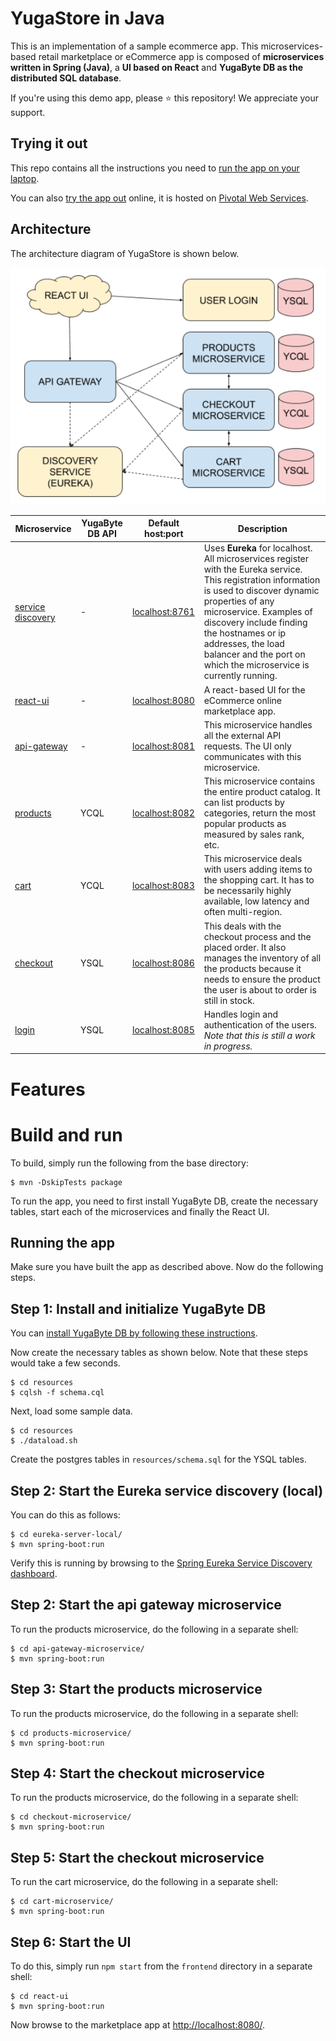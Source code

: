 # YugaStore in Java

This is an implementation of a sample ecommerce app. This microservices-based retail marketplace or eCommerce app is composed of **microservices written in Spring (Java)**, a **UI based on React** and **YugaByte DB as the distributed SQL database**.

If you're using this demo app, please :star: this repository! We appreciate your support.

## Trying it out

This repo contains all the instructions you need to [run the app on your laptop](#building-the-app).

You can also [try the app out](https://yugastore-ui.cfapps.io/) online, it is hosted on [Pivotal Web Services](https://run.pivotal.io/).

## Architecture

The architecture diagram of YugaStore is shown below.

![Architecture of microservices based retail marketplace app](yugastore-java-architecture.png)


| Microservice         | YugaByte DB API | Default host:port | Description           |
| -------------------- | ---------------- | ---------------- | --------------------- |
| [service discovery](https://github.com/YugaByte/yugastore-java/tree/master/eureka-server-local) | - | [localhost:8761](http://localhost:8761) | Uses **Eureka** for localhost. All microservices register with the Eureka service. This registration information is used to discover dynamic properties of any microservice. Examples of discovery include finding the hostnames or ip addresses, the load balancer and the port on which the microservice is currently running.
| [react-ui](https://github.com/YugaByte/yugastore-java/tree/master/react-ui) | - | [localhost:8080](http://localhost:8080) | A react-based UI for the eCommerce online marketplace app.
| [api-gateway](https://github.com/YugaByte/yugastore-java/tree/master/api-gateway-microservice) | - | [localhost:8081](http://localhost:8081) | This microservice handles all the external API requests. The UI only communicates with this microservice.
| [products](https://github.com/YugaByte/yugastore-java/tree/master/products-microservice) | YCQL | [localhost:8082](http://localhost:8082) | This microservice contains the entire product catalog. It can list products by categories, return the most popular products as measured by sales rank, etc.
| [cart](https://github.com/YugaByte/yugastore-java/tree/master/cart-microservice) | YCQL | [localhost:8083](http://localhost:8083) | This microservice deals with users adding items to the shopping cart. It has to be necessarily highly available, low latency and often multi-region.
| [checkout](https://github.com/YugaByte/yugastore-java/tree/master/checkout-microservice) | YSQL | [localhost:8086](http://localhost:8086) | This deals with the checkout process and the placed order. It also manages the inventory of all the products because it needs to ensure the product the user is about to order is still in stock.
| [login](https://github.com/YugaByte/yugastore-java/tree/master/login-microservice) | YSQL | [localhost:8085](http://localhost:8085) | Handles login and authentication of the users. *Note that this is still a work in progress.*


# Features



# Build and run

To build, simply run the following from the base directory:

```
$ mvn -DskipTests package
```

To run the app, you need to first install YugaByte DB, create the necessary tables, start each of the microservices and finally the React UI.

## Running the app

Make sure you have built the app as described above. Now do the following steps.

## Step 1: Install and initialize YugaByte DB

You can [install YugaByte DB by following these instructions](https://docs.yugabyte.com/latest/quick-start/).

Now create the necessary tables as shown below. Note that these steps would take a few seconds.

```
$ cd resources
$ cqlsh -f schema.cql
```
Next, load some sample data.

```
$ cd resources
$ ./dataload.sh
```

Create the postgres tables in `resources/schema.sql` for the YSQL tables.

## Step 2: Start the Eureka service discovery (local)

You can do this as follows:

```
$ cd eureka-server-local/
$ mvn spring-boot:run
```

Verify this is running by browsing to the [Spring Eureka Service Discovery dashboard](http://localhost:8761/).

## Step 2: Start the api gateway microservice

To run the products microservice, do the following in a separate shell:

```
$ cd api-gateway-microservice/
$ mvn spring-boot:run
```


## Step 3: Start the products microservice

To run the products microservice, do the following in a separate shell:

```
$ cd products-microservice/
$ mvn spring-boot:run
```

## Step 4: Start the checkout microservice

To run the products microservice, do the following in a separate shell:

```
$ cd checkout-microservice/
$ mvn spring-boot:run
```

## Step 5: Start the checkout microservice

To run the cart microservice, do the following in a separate shell:

```
$ cd cart-microservice/
$ mvn spring-boot:run
```

## Step 6: Start the UI

To do this, simply run `npm start` from the `frontend` directory in a separate shell:

```
$ cd react-ui
$ mvn spring-boot:run
```

Now browse to the marketplace app at [http://localhost:8080/](http://localhost:8080/).

